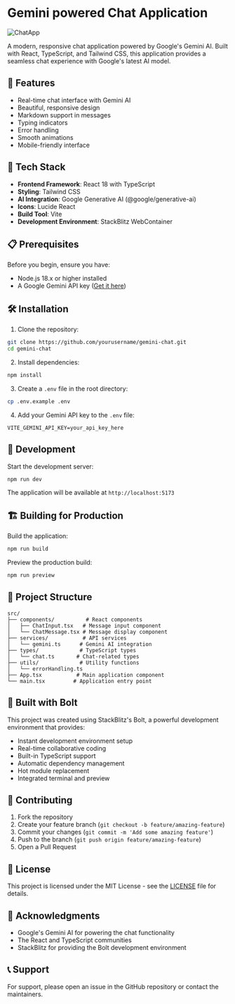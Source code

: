 # Gemini powered Chat Application

![ChatApp](https://images.unsplash.com/photo-1677442136019-21780ecad995?auto=format&fit=crop&q=80&w=1200&h=400)

A modern, responsive chat application powered by Google's Gemini AI. Built with React, TypeScript, and Tailwind CSS, this application provides a seamless chat experience with Google's latest AI model.

## 🌟 Features

- Real-time chat interface with Gemini AI
- Beautiful, responsive design
- Markdown support in messages
- Typing indicators
- Error handling
- Smooth animations
- Mobile-friendly interface

## 🚀 Tech Stack

- **Frontend Framework**: React 18 with TypeScript
- **Styling**: Tailwind CSS
- **AI Integration**: Google Generative AI (@google/generative-ai)
- **Icons**: Lucide React
- **Build Tool**: Vite
- **Development Environment**: StackBlitz WebContainer

## 📋 Prerequisites

Before you begin, ensure you have:

- Node.js 18.x or higher installed
- A Google Gemini API key ([Get it here](https://makersuite.google.com/app/apikey))

## 🛠️ Installation

1. Clone the repository:
```bash
git clone https://github.com/yourusername/gemini-chat.git
cd gemini-chat
```

2. Install dependencies:
```bash
npm install
```

3. Create a `.env` file in the root directory:
```bash
cp .env.example .env
```

4. Add your Gemini API key to the `.env` file:
```
VITE_GEMINI_API_KEY=your_api_key_here
```

## 🚀 Development

Start the development server:

```bash
npm run dev
```

The application will be available at `http://localhost:5173`

## 🏗️ Building for Production

Build the application:

```bash
npm run build
```

Preview the production build:

```bash
npm run preview
```

## 📁 Project Structure

```
src/
├── components/          # React components
│   ├── ChatInput.tsx   # Message input component
│   └── ChatMessage.tsx # Message display component
├── services/           # API services
│   └── gemini.ts      # Gemini AI integration
├── types/             # TypeScript types
│   └── chat.ts       # Chat-related types
├── utils/             # Utility functions
│   └── errorHandling.ts
├── App.tsx           # Main application component
└── main.tsx         # Application entry point
```

## 🔧 Built with Bolt

This project was created using StackBlitz's Bolt, a powerful development environment that provides:

- Instant development environment setup
- Real-time collaborative coding
- Built-in TypeScript support
- Automatic dependency management
- Hot module replacement
- Integrated terminal and preview

## 🤝 Contributing

1. Fork the repository
2. Create your feature branch (`git checkout -b feature/amazing-feature`)
3. Commit your changes (`git commit -m 'Add some amazing feature'`)
4. Push to the branch (`git push origin feature/amazing-feature`)
5. Open a Pull Request

## 📄 License

This project is licensed under the MIT License - see the [LICENSE](LICENSE) file for details.

## 🙏 Acknowledgments

- Google's Gemini AI for powering the chat functionality
- The React and TypeScript communities
- StackBlitz for providing the Bolt development environment

## 📞 Support

For support, please open an issue in the GitHub repository or contact the maintainers.